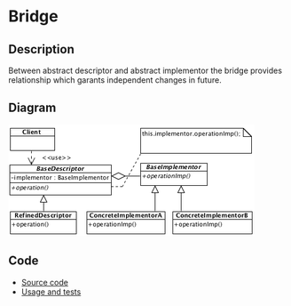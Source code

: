 # Bridge

## Description

Between abstract descriptor and abstract implementor the bridge provides relationship which garants independent changes in future.

## Diagram

![Bridge](bridge.png)

## Code

* [Source code](bridge.js)
* [Usage and tests](./../../test/bridge-tests.js)